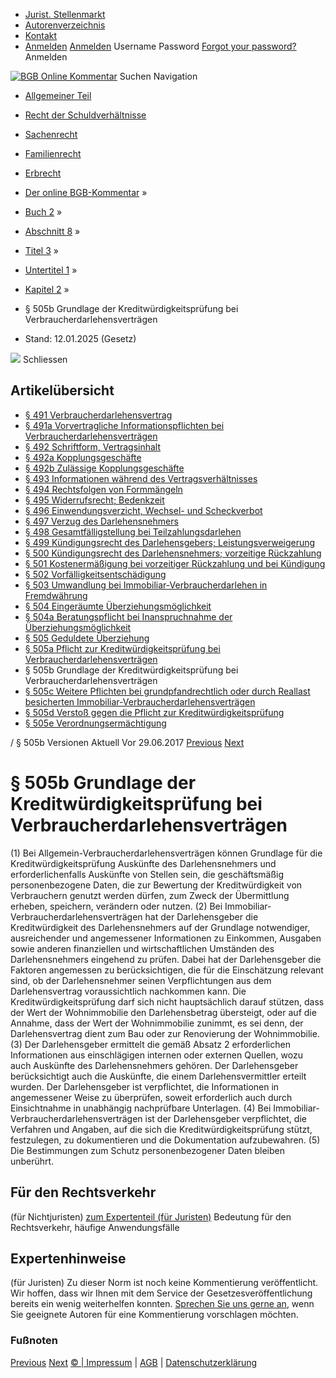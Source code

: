   * [Jurist. Stellenmarkt](https://bgb.kommentar.de/Buch-2/Abschnitt-8/Titel-3/Untertitel-1/Kapitel-2/</job-board> "Jurist. Stellenmarkt")
  * [Autorenverzeichnis](https://bgb.kommentar.de/Buch-2/Abschnitt-8/Titel-3/Untertitel-1/Kapitel-2/</Autorenverzeichnis> "Autorenverzeichnis")
  * [Kontakt](https://bgb.kommentar.de/Buch-2/Abschnitt-8/Titel-3/Untertitel-1/Kapitel-2/</Kontakt>)
  * [Anmelden](https://bgb.kommentar.de/Buch-2/Abschnitt-8/Titel-3/Untertitel-1/Kapitel-2/<#login> "show login form") [Anmelden](https://bgb.kommentar.de/Buch-2/Abschnitt-8/Titel-3/Untertitel-1/Kapitel-2/<#> "hide login form") Username Password
[Forgot your password?](https://bgb.kommentar.de/Buch-2/Abschnitt-8/Titel-3/Untertitel-1/Kapitel-2/</user/forgotpassword>) Anmelden 


[![BGB Online Kommentar](https://bgb.kommentar.de/extension/bgb/design/bgb/images/logo.png)](https://bgb.kommentar.de/Buch-2/Abschnitt-8/Titel-3/Untertitel-1/Kapitel-2/</> "BGB Online Kommentar")
Suchen
Navigation
  * [Allgemeiner Teil](https://bgb.kommentar.de/Buch-2/Abschnitt-8/Titel-3/Untertitel-1/Kapitel-2/</Buch-1>)
  * [Recht der Schuldverhältnisse](https://bgb.kommentar.de/Buch-2/Abschnitt-8/Titel-3/Untertitel-1/Kapitel-2/</Buch-2>)
  * [Sachenrecht](https://bgb.kommentar.de/Buch-2/Abschnitt-8/Titel-3/Untertitel-1/Kapitel-2/</Buch-3>)
  * [Familienrecht](https://bgb.kommentar.de/Buch-2/Abschnitt-8/Titel-3/Untertitel-1/Kapitel-2/</Buch-4>)
  * [Erbrecht](https://bgb.kommentar.de/Buch-2/Abschnitt-8/Titel-3/Untertitel-1/Kapitel-2/</Buch-5>)


  * [Der online BGB-Kommentar](https://bgb.kommentar.de/Buch-2/Abschnitt-8/Titel-3/Untertitel-1/Kapitel-2/</>) »
  * [Buch 2](https://bgb.kommentar.de/Buch-2/Abschnitt-8/Titel-3/Untertitel-1/Kapitel-2/</Buch-2>) »
  * [Abschnitt 8](https://bgb.kommentar.de/Buch-2/Abschnitt-8/Titel-3/Untertitel-1/Kapitel-2/</Buch-2/Abschnitt-8>) »
  * [Titel 3](https://bgb.kommentar.de/Buch-2/Abschnitt-8/Titel-3/Untertitel-1/Kapitel-2/</Buch-2/Abschnitt-8/Titel-3>) »
  * [Untertitel 1](https://bgb.kommentar.de/Buch-2/Abschnitt-8/Titel-3/Untertitel-1/Kapitel-2/</Buch-2/Abschnitt-8/Titel-3/Untertitel-1>) »
  * [Kapitel 2](https://bgb.kommentar.de/Buch-2/Abschnitt-8/Titel-3/Untertitel-1/Kapitel-2/</Buch-2/Abschnitt-8/Titel-3/Untertitel-1/Kapitel-2>) »
  * § 505b Grundlage der Kreditwürdigkeitsprüfung bei Verbraucherdarlehensverträgen 
  * Stand: 12.01.2025 (Gesetz) 


![](https://vg01.met.vgwort.de/na/1c9909529ead4f509072c06d9081a7d5)
Schliessen 
## Artikelübersicht
  * [ § 491 Verbraucherdarlehensvertrag ](https://bgb.kommentar.de/Buch-2/Abschnitt-8/Titel-3/Untertitel-1/Kapitel-2/</Buch-2/Abschnitt-8/Titel-3/Untertitel-1/Kapitel-2/Verbraucherdarlehensvertrag>)
  * [ § 491a Vorvertragliche Informationspflichten bei Verbraucherdarlehensverträgen ](https://bgb.kommentar.de/Buch-2/Abschnitt-8/Titel-3/Untertitel-1/Kapitel-2/</Buch-2/Abschnitt-8/Titel-3/Untertitel-1/Kapitel-2/Vorvertragliche-Informationspflichten-bei-Verbraucherdarlehensvertraegen>)
  * [ § 492 Schriftform, Vertragsinhalt ](https://bgb.kommentar.de/Buch-2/Abschnitt-8/Titel-3/Untertitel-1/Kapitel-2/</Buch-2/Abschnitt-8/Titel-3/Untertitel-1/Kapitel-2/Schriftform-Vertragsinhalt>)
  * [ § 492a Kopplungsgeschäfte ](https://bgb.kommentar.de/Buch-2/Abschnitt-8/Titel-3/Untertitel-1/Kapitel-2/</Buch-2/Abschnitt-8/Titel-3/Untertitel-1/Kapitel-2/Kopplungsgeschaefte>)
  * [ § 492b Zulässige Kopplungsgeschäfte ](https://bgb.kommentar.de/Buch-2/Abschnitt-8/Titel-3/Untertitel-1/Kapitel-2/</Buch-2/Abschnitt-8/Titel-3/Untertitel-1/Kapitel-2/Zulaessige-Kopplungsgeschaefte>)
  * [ § 493 Informationen während des Vertragsverhältnisses ](https://bgb.kommentar.de/Buch-2/Abschnitt-8/Titel-3/Untertitel-1/Kapitel-2/</Buch-2/Abschnitt-8/Titel-3/Untertitel-1/Kapitel-2/Informationen-waehrend-des-Vertragsverhaeltnisses>)
  * [ § 494 Rechtsfolgen von Formmängeln ](https://bgb.kommentar.de/Buch-2/Abschnitt-8/Titel-3/Untertitel-1/Kapitel-2/</Buch-2/Abschnitt-8/Titel-3/Untertitel-1/Kapitel-2/Rechtsfolgen-von-Formmaengeln>)
  * [ § 495 Widerrufsrecht; Bedenkzeit ](https://bgb.kommentar.de/Buch-2/Abschnitt-8/Titel-3/Untertitel-1/Kapitel-2/</Buch-2/Abschnitt-8/Titel-3/Untertitel-1/Kapitel-2/Widerrufsrecht-Bedenkzeit>)
  * [ § 496 Einwendungsverzicht, Wechsel- und Scheckverbot ](https://bgb.kommentar.de/Buch-2/Abschnitt-8/Titel-3/Untertitel-1/Kapitel-2/</Buch-2/Abschnitt-8/Titel-3/Untertitel-1/Kapitel-2/Einwendungsverzicht-Wechsel-und-Scheckverbot>)
  * [ § 497 Verzug des Darlehensnehmers ](https://bgb.kommentar.de/Buch-2/Abschnitt-8/Titel-3/Untertitel-1/Kapitel-2/</Buch-2/Abschnitt-8/Titel-3/Untertitel-1/Kapitel-2/Verzug-des-Darlehensnehmers>)
  * [ § 498 Gesamtfälligstellung bei Teilzahlungsdarlehen ](https://bgb.kommentar.de/Buch-2/Abschnitt-8/Titel-3/Untertitel-1/Kapitel-2/</Buch-2/Abschnitt-8/Titel-3/Untertitel-1/Kapitel-2/Gesamtfaelligstellung-bei-Teilzahlungsdarlehen>)
  * [ § 499 Kündigungsrecht des Darlehensgebers; Leistungsverweigerung ](https://bgb.kommentar.de/Buch-2/Abschnitt-8/Titel-3/Untertitel-1/Kapitel-2/</Buch-2/Abschnitt-8/Titel-3/Untertitel-1/Kapitel-2/Kuendigungsrecht-des-Darlehensgebers-Leistungsverweigerung>)
  * [ § 500 Kündigungsrecht des Darlehensnehmers; vorzeitige Rückzahlung ](https://bgb.kommentar.de/Buch-2/Abschnitt-8/Titel-3/Untertitel-1/Kapitel-2/</Buch-2/Abschnitt-8/Titel-3/Untertitel-1/Kapitel-2/Kuendigungsrecht-des-Darlehensnehmers-vorzeitige-Rueckzahlung>)
  * [ § 501 Kostenermäßigung bei vorzeitiger Rückzahlung und bei Kündigung ](https://bgb.kommentar.de/Buch-2/Abschnitt-8/Titel-3/Untertitel-1/Kapitel-2/</Buch-2/Abschnitt-8/Titel-3/Untertitel-1/Kapitel-2/Kostenermaessigung-bei-vorzeitiger-Rueckzahlung-und-bei-Kuendigung>)
  * [ § 502 Vorfälligkeitsentschädigung ](https://bgb.kommentar.de/Buch-2/Abschnitt-8/Titel-3/Untertitel-1/Kapitel-2/</Buch-2/Abschnitt-8/Titel-3/Untertitel-1/Kapitel-2/Vorfaelligkeitsentschaedigung>)
  * [ § 503 Umwandlung bei Immobiliar-Verbraucherdarlehen in Fremdwährung ](https://bgb.kommentar.de/Buch-2/Abschnitt-8/Titel-3/Untertitel-1/Kapitel-2/</Buch-2/Abschnitt-8/Titel-3/Untertitel-1/Kapitel-2/Umwandlung-bei-Immobiliar-Verbraucherdarlehen-in-Fremdwaehrung>)
  * [ § 504 Eingeräumte Überziehungsmöglichkeit ](https://bgb.kommentar.de/Buch-2/Abschnitt-8/Titel-3/Untertitel-1/Kapitel-2/</Buch-2/Abschnitt-8/Titel-3/Untertitel-1/Kapitel-2/Eingeraeumte-Ueberziehungsmoeglichkeit>)
  * [ § 504a Beratungspflicht bei Inanspruchnahme der Überziehungsmöglichkeit ](https://bgb.kommentar.de/Buch-2/Abschnitt-8/Titel-3/Untertitel-1/Kapitel-2/</Buch-2/Abschnitt-8/Titel-3/Untertitel-1/Kapitel-2/Beratungspflicht-bei-Inanspruchnahme-der-Ueberziehungsmoeglichkeit>)
  * [ § 505 Geduldete Überziehung ](https://bgb.kommentar.de/Buch-2/Abschnitt-8/Titel-3/Untertitel-1/Kapitel-2/</Buch-2/Abschnitt-8/Titel-3/Untertitel-1/Kapitel-2/Geduldete-Ueberziehung>)
  * [ § 505a Pflicht zur Kreditwürdigkeitsprüfung bei Verbraucherdarlehensverträgen ](https://bgb.kommentar.de/Buch-2/Abschnitt-8/Titel-3/Untertitel-1/Kapitel-2/</Buch-2/Abschnitt-8/Titel-3/Untertitel-1/Kapitel-2/Pflicht-zur-Kreditwuerdigkeitspruefung-bei-Verbraucherdarlehensvertraegen>)
  * § 505b Grundlage der Kreditwürdigkeitsprüfung bei Verbraucherdarlehensverträgen 
  * [ § 505c Weitere Pflichten bei grundpfandrechtlich oder durch Reallast besicherten Immobiliar-Verbraucherdarlehensverträgen ](https://bgb.kommentar.de/Buch-2/Abschnitt-8/Titel-3/Untertitel-1/Kapitel-2/</Buch-2/Abschnitt-8/Titel-3/Untertitel-1/Kapitel-2/Weitere-Pflichten-bei-grundpfandrechtlich-oder-durch-Reallast-besicherten-Immobiliar-Verbraucherdarlehensvertraegen>)
  * [ § 505d Verstoß gegen die Pflicht zur Kreditwürdigkeitsprüfung ](https://bgb.kommentar.de/Buch-2/Abschnitt-8/Titel-3/Untertitel-1/Kapitel-2/</Buch-2/Abschnitt-8/Titel-3/Untertitel-1/Kapitel-2/Verstoss-gegen-die-Pflicht-zur-Kreditwuerdigkeitspruefung>)
  * [ § 505e Verordnungsermächtigung ](https://bgb.kommentar.de/Buch-2/Abschnitt-8/Titel-3/Untertitel-1/Kapitel-2/</Buch-2/Abschnitt-8/Titel-3/Untertitel-1/Kapitel-2/Verordnungsermaechtigung>)


/ § 505b 
Versionen  Aktuell Vor 29.06.2017
[Previous](https://bgb.kommentar.de/Buch-2/Abschnitt-8/Titel-3/Untertitel-1/Kapitel-2/</Buch-2/Abschnitt-8/Titel-3/Untertitel-1/Kapitel-2/Pflicht-zur-Kreditwuerdigkeitspruefung-bei-Verbraucherdarlehensvertraegen> "§ 505a Pflicht zur Kreditwürdigkeitsprüfung bei Verbraucherdarlehensverträgen") [Next](https://bgb.kommentar.de/Buch-2/Abschnitt-8/Titel-3/Untertitel-1/Kapitel-2/</Buch-2/Abschnitt-8/Titel-3/Untertitel-1/Kapitel-2/Weitere-Pflichten-bei-grundpfandrechtlich-oder-durch-Reallast-besicherten-Immobiliar-Verbraucherdarlehensvertraegen> "§ 505c Weitere Pflichten bei grundpfandrechtlich oder durch Reallast besicherten Immobiliar-Verbraucherdarlehensverträgen")
# § 505b Grundlage der Kreditwürdigkeitsprüfung bei Verbraucherdarlehensverträgen
(1) Bei Allgemein-Verbraucherdarlehensverträgen können Grundlage für die Kreditwürdigkeitsprüfung Auskünfte des Darlehensnehmers und erforderlichenfalls Auskünfte von Stellen sein, die geschäftsmäßig personenbezogene Daten, die zur Bewertung der Kreditwürdigkeit von Verbrauchern genutzt werden dürfen, zum Zweck der Übermittlung erheben, speichern, verändern oder nutzen.
(2) Bei Immobiliar-Verbraucherdarlehensverträgen hat der Darlehensgeber die Kreditwürdigkeit des Darlehensnehmers auf der Grundlage notwendiger, ausreichender und angemessener Informationen zu Einkommen, Ausgaben sowie anderen finanziellen und wirtschaftlichen Umständen des Darlehensnehmers eingehend zu prüfen. Dabei hat der Darlehensgeber die Faktoren angemessen zu berücksichtigen, die für die Einschätzung relevant sind, ob der Darlehensnehmer seinen Verpflichtungen aus dem Darlehensvertrag voraussichtlich nachkommen kann. Die Kreditwürdigkeitsprüfung darf sich nicht hauptsächlich darauf stützen, dass der Wert der Wohnimmobilie den Darlehensbetrag übersteigt, oder auf die Annahme, dass der Wert der Wohnimmobilie zunimmt, es sei denn, der Darlehensvertrag dient zum Bau oder zur Renovierung der Wohnimmobilie.
(3) Der Darlehensgeber ermittelt die gemäß Absatz 2 erforderlichen Informationen aus einschlägigen internen oder externen Quellen, wozu auch Auskünfte des Darlehensnehmers gehören. Der Darlehensgeber berücksichtigt auch die Auskünfte, die einem Darlehensvermittler erteilt wurden. Der Darlehensgeber ist verpflichtet, die Informationen in angemessener Weise zu überprüfen, soweit erforderlich auch durch Einsichtnahme in unabhängig nachprüfbare Unterlagen.
(4) Bei Immobiliar-Verbraucherdarlehensverträgen ist der Darlehensgeber verpflichtet, die Verfahren und Angaben, auf die sich die Kreditwürdigkeitsprüfung stützt, festzulegen, zu dokumentieren und die Dokumentation aufzubewahren.
(5) Die Bestimmungen zum Schutz personenbezogener Daten bleiben unberührt.
## Für den Rechtsverkehr 
(für Nichtjuristen)
[zum Expertenteil (für Juristen)](https://bgb.kommentar.de/Buch-2/Abschnitt-8/Titel-3/Untertitel-1/Kapitel-2/<#expertenhinweise>)
Bedeutung für den Rechtsverkehr, häufige Anwendungsfälle
## Expertenhinweise
(für Juristen)
Zu dieser Norm ist noch keine Kommentierung veröffentlicht. Wir hoffen, dass wir Ihnen mit dem Service der Gesetzesveröffentlichung bereits ein wenig weiterhelfen konnten. [Sprechen Sie uns gerne an](https://bgb.kommentar.de/Buch-2/Abschnitt-8/Titel-3/Untertitel-1/Kapitel-2/</Kontakt>), wenn Sie geeignete Autoren für eine Kommentierung vorschlagen möchten. 
### Fußnoten
[Previous](https://bgb.kommentar.de/Buch-2/Abschnitt-8/Titel-3/Untertitel-1/Kapitel-2/</Buch-2/Abschnitt-8/Titel-3/Untertitel-1/Kapitel-2/Pflicht-zur-Kreditwuerdigkeitspruefung-bei-Verbraucherdarlehensvertraegen> "§ 505a Pflicht zur Kreditwürdigkeitsprüfung bei Verbraucherdarlehensverträgen") [Next](https://bgb.kommentar.de/Buch-2/Abschnitt-8/Titel-3/Untertitel-1/Kapitel-2/</Buch-2/Abschnitt-8/Titel-3/Untertitel-1/Kapitel-2/Weitere-Pflichten-bei-grundpfandrechtlich-oder-durch-Reallast-besicherten-Immobiliar-Verbraucherdarlehensvertraegen> "§ 505c Weitere Pflichten bei grundpfandrechtlich oder durch Reallast besicherten Immobiliar-Verbraucherdarlehensverträgen")
[© | Impressum](https://bgb.kommentar.de/Buch-2/Abschnitt-8/Titel-3/Untertitel-1/Kapitel-2/</Kontakt>) | [AGB](https://bgb.kommentar.de/Buch-2/Abschnitt-8/Titel-3/Untertitel-1/Kapitel-2/</AGB>) | [Datenschutzerklärung](https://bgb.kommentar.de/Buch-2/Abschnitt-8/Titel-3/Untertitel-1/Kapitel-2/</Datenschutzerklaerung-fuer-Leser>)
